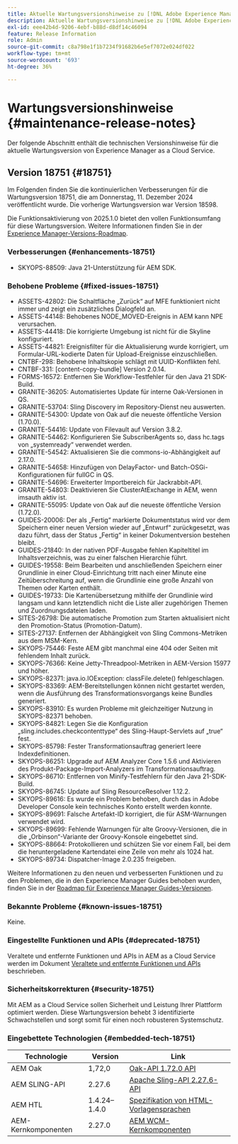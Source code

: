 ```yaml
---
title: Aktuelle Wartungsversionshinweise zu [!DNL Adobe Experience Manager] as a Cloud Service.
description: Aktuelle Wartungsversionshinweise zu [!DNL Adobe Experience Manager] as a Cloud Service.
exl-id: eee42b4d-9206-4ebf-b88d-d8df14c46094
feature: Release Information
role: Admin
source-git-commit: c8a798e1f1b7234f91682b6e5ef7072e024df022
workflow-type: tm+mt
source-wordcount: '693'
ht-degree: 36%

---
```



# Wartungsversionshinweise {#maintenance-release-notes}

Der folgende Abschnitt enthält die technischen Versionshinweise für die aktuelle Wartungsversion von Experience Manager as a Cloud Service.

## Version 18751 {#18751}

Im Folgenden finden Sie die kontinuierlichen Verbesserungen für die Wartungsversion 18751, die am Donnerstag, 11. Dezember 2024 veröffentlicht wurde. Die vorherige Wartungsversion war Version 18598.

Die Funktionsaktivierung von 2025.1.0 bietet den vollen Funktionsumfang für diese Wartungsversion. Weitere Informationen finden Sie in der [Experience Manager-Versions-Roadmap](https://experienceleague.adobe.com/de/docs/experience-manager-release-information/aem-release-updates/update-releases-roadmap).

### Verbesserungen {#enhancements-18751}

* SKYOPS-88509: Java 21-Unterstützung für AEM SDK.

### Behobene Probleme {#fixed-issues-18751}

* ASSETS-42802: Die Schaltfläche „Zurück“ auf MFE funktioniert nicht immer und zeigt ein zusätzliches Dialogfeld an.
* ASSETS-44148: Behobenes NODE_MOVED-Ereignis in AEM kann NPE verursachen.
* ASSETS-44418: Die korrigierte Umgebung ist nicht für die Skyline konfiguriert.
* ASSETS-44821: Ereignisfilter für die Aktualisierung wurde korrigiert, um Formular-URL-kodierte Daten für Upload-Ereignisse einzuschließen.
* CNTBF-298: Behobene Inhaltskopie schlägt mit UUID-Konflikten fehl.
* CNTBF-331: [content-copy-bundle] Version 2.0.14.
* FORMS-16572: Entfernen Sie Workflow-Testfehler für den Java 21 SDK-Build.
* GRANITE-36205: Automatisiertes Update für interne Oak-Versionen in QS.
* GRANITE-53704: Sling Discovery im Repository-Dienst neu auswerten.
* GRANITE-54300: Update von Oak auf die neueste öffentliche Version (1.70.0).
* GRANITE-54416: Update von Filevault auf Version 3.8.2.
* GRANITE-54462: Konfigurieren Sie SubscriberAgents so, dass hc.tags von „systemready“ verwendet werden.
* GRANITE-54542: Aktualisieren Sie die commons-io-Abhängigkeit auf 2.17.0.
* GRANITE-54658: Hinzufügen von DelayFactor- und Batch-OSGi-Konfigurationen für fullGC in QS.
* GRANITE-54696: Erweiterter Importbereich für Jackrabbit-API.
* GRANITE-54803: Deaktivieren Sie ClusterAtExchange in AEM, wenn imsauth aktiv ist.
* GRANITE-55095: Update von Oak auf die neueste öffentliche Version (1.72.0).
* GUIDES-20006: Der als „Fertig“ markierte Dokumentstatus wird vor dem Speichern einer neuen Version wieder auf „Entwurf“ zurückgesetzt, was dazu führt, dass der Status „Fertig“ in keiner Dokumentversion bestehen bleibt.
* GUIDES-21840: In der nativen PDF-Ausgabe fehlen Kapiteltitel im Inhaltsverzeichnis, was zu einer falschen Hierarchie führt.
* GUIDES-19558: Beim Bearbeiten und anschließenden Speichern einer Grundlinie in einer Cloud-Einrichtung tritt nach einer Minute eine Zeitüberschreitung auf, wenn die Grundlinie eine große Anzahl von Themen oder Karten enthält.
* GUIDES-19733: Die Kartenübersetzung mithilfe der Grundlinie wird langsam und kann letztendlich nicht die Liste aller zugehörigen Themen und Zuordnungsdateien laden.
* SITES-26798: Die automatische Promotion zum Starten aktualisiert nicht den Promotion-Status (Promotion-Datum).
* SITES-27137: Entfernen der Abhängigkeit von Sling Commons-Metriken aus dem MSM-Kern.
* SKYOPS-75446: Feste AEM gibt manchmal eine 404 oder Seiten mit fehlendem Inhalt zurück.
* SKYOPS-76366: Keine Jetty-Threadpool-Metriken in AEM-Version 15977 und höher.
* SKYOPS-82371: java.io.IOException: classFile.delete() fehlgeschlagen.
* SKYOPS-83369: AEM-Bereitstellungen können nicht gestartet werden, wenn die Ausführung des Transformationsvorgangs keine Bundles generiert.
* SKYOPS-83910: Es wurden Probleme mit gleichzeitiger Nutzung in SKYOPS-82371 behoben.
* SKYOPS-84821: Legen Sie die Konfiguration „sling.includes.checkcontenttype“ des Sling-Haupt-Servlets auf „true“ fest.
* SKYOPS-85798: Fester Transformationsauftrag generiert leere Indexdefinitionen.
* SKYOPS-86251: Upgrade auf AEM Analyzer Core 1.5.6 und Aktivieren des Produkt-Package-Import-Analyzers im Transformationsauftrag.
* SKYOPS-86710: Entfernen von Minify-Testfehlern für den Java 21-SDK-Build.
* SKYOPS-86745: Update auf Sling ResourceResolver 1.12.2.
* SKYOPS-89616: Es wurde ein Problem behoben, durch das in Adobe Developer Console kein technisches Konto erstellt werden konnte.
* SKYOPS-89691: Falsche Artefakt-ID korrigiert, die für ASM-Warnungen verwendet wird.
* SKYOPS-89699: Fehlende Warnungen für alte Groovy-Versionen, die in die „Orbinson“-Variante der Groovy-Konsole eingebettet sind.
* SKYOPS-88664: Protokollieren und schützen Sie vor einem Fall, bei dem die heruntergeladene Kartendatei eine Zeile von mehr als 1024 hat.
* SKYOPS-89734: Dispatcher-Image 2.0.235 freigeben.

Weitere Informationen zu den neuen und verbesserten Funktionen und zu den Problemen, die in den Experience Manager Guides behoben wurden, finden Sie in der [Roadmap für Experience Manager Guides-Versionen](https://experienceleague.adobe.com/de/docs/experience-manager-guides/using/release-info/aem-guides-releases-roadmap).

### Bekannte Probleme {#known-issues-18751}

Keine.

### Eingestellte Funktionen und APIs {#deprecated-18751}

Veraltete und entfernte Funktionen und APIs in AEM as a Cloud Service werden im Dokument [Veraltete und entfernte Funktionen und APIs](/help/release-notes/deprecated-removed-features.md) beschrieben.

### Sicherheitskorrekturen {#security-18751}

Mit AEM as a Cloud Service sollen Sicherheit und Leistung Ihrer Plattform optimiert werden. Diese Wartungsversion behebt 3 identifizierte Schwachstellen und sorgt somit für einen noch robusteren Systemschutz.

### Eingebettete Technologien {#embedded-tech-18751}

| Technologie | Version | Link |
|---|---|---|
| AEM Oak | 1,72,0 | [Oak-API 1.72.0 API](https://www.javadoc.io/doc/org.apache.jackrabbit/oak-api/1.72.0/index.html) |
| AEM SLING-API | 2.27.6 | [Apache Sling-API 2.27.6-API](https://www.javadoc.io/doc/org.apache.sling/org.apache.sling.api/latest/index.html) |
| AEM HTL | 1.4.24–1.4.0 | [Spezifikation von HTML-Vorlagensprachen](https://github.com/adobe/htl-spec) |
| AEM-Kernkomponenten | 2.27.0 | [AEM WCM-Kernkomponenten](https://github.com/adobe/aem-core-wcm-components) |
